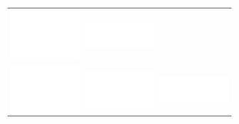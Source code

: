 <table>
  <tr>
    <td><img src="/github-metrics.svg" alt="Metrics" width="100%"></td>
    <td><img src="/metrics.plugin.activity.svg" alt="Metrics 2" width="100%"></td>
  </tr>
  <tr>
    <td><img src="/metrics.plugin.leetcode.svg" alt="Metrics 5" width="100%"></td>
    <td><img src="/metrics.plugin.music.recent.svg" alt="Metrics 4" width="100%"></td>
    <td><img src="/metrics.plugin.repositories.pinned.svg" alt="Metrics 5" width="100%"></td>
  </tr>
</table>
